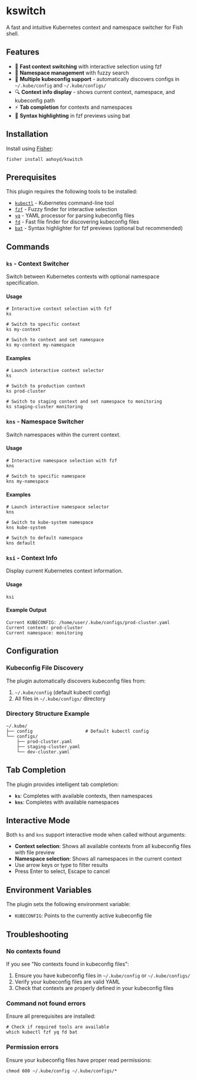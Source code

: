 # kswitch

A fast and intuitive Kubernetes context and namespace switcher for Fish shell.

## Features

- 🚀 **Fast context switching** with interactive selection using fzf
- 🎯 **Namespace management** with fuzzy search
- 📁 **Multiple kubeconfig support** - automatically discovers configs in `~/.kube/config` and `~/.kube/configs/`
- 🔍 **Context info display** - shows current context, namespace, and kubeconfig path
- ⚡ **Tab completion** for contexts and namespaces
- 🎨 **Syntax highlighting** in fzf previews using bat

## Installation

Install using [Fisher](https://github.com/jorgebucaran/fisher):

```fish
fisher install aohoyd/kswitch
```

## Prerequisites

This plugin requires the following tools to be installed:

- [`kubectl`](https://kubernetes.io/docs/tasks/tools/#kubectl) - Kubernetes command-line tool
- [`fzf`](https://github.com/junegunn/fzf) - Fuzzy finder for interactive selection
- [`yq`](https://github.com/mikefarah/yq) - YAML processor for parsing kubeconfig files
- [`fd`](https://github.com/sharkdp/fd) - Fast file finder for discovering kubeconfig files
- [`bat`](https://github.com/sharkdp/bat) - Syntax highlighter for fzf previews (optional but recommended)

## Commands

### `ks` - Context Switcher

Switch between Kubernetes contexts with optional namespace specification.

#### Usage

```fish
# Interactive context selection with fzf
ks

# Switch to specific context
ks my-context

# Switch to context and set namespace
ks my-context my-namespace
```

#### Examples

```fish
# Launch interactive context selector
ks

# Switch to production context
ks prod-cluster

# Switch to staging context and set namespace to monitoring
ks staging-cluster monitoring
```

### `kns` - Namespace Switcher

Switch namespaces within the current context.

#### Usage

```fish
# Interactive namespace selection with fzf
kns

# Switch to specific namespace
kns my-namespace
```

#### Examples

```fish
# Launch interactive namespace selector
kns

# Switch to kube-system namespace
kns kube-system

# Switch to default namespace
kns default
```

### `ksi` - Context Info

Display current Kubernetes context information.

#### Usage

```fish
ksi
```

#### Example Output

```
Current KUBECONFIG: /home/user/.kube/configs/prod-cluster.yaml
Current context: prod-cluster
Current namespace: monitoring
```

## Configuration

### Kubeconfig File Discovery

The plugin automatically discovers kubeconfig files from:

1. `~/.kube/config` (default kubectl config)
2. All files in `~/.kube/configs/` directory

### Directory Structure Example

```
~/.kube/
├── config                    # Default kubectl config
└── configs/
    ├── prod-cluster.yaml
    ├── staging-cluster.yaml
    └── dev-cluster.yaml
```

## Tab Completion

The plugin provides intelligent tab completion:

- **`ks`**: Completes with available contexts, then namespaces
- **`kns`**: Completes with available namespaces

## Interactive Mode

Both `ks` and `kns` support interactive mode when called without arguments:

- **Context selection**: Shows all available contexts from all kubeconfig files with file preview
- **Namespace selection**: Shows all namespaces in the current context
- Use arrow keys or type to filter results
- Press Enter to select, Escape to cancel

## Environment Variables

The plugin sets the following environment variable:

- `KUBECONFIG`: Points to the currently active kubeconfig file

## Troubleshooting

### No contexts found

If you see "No contexts found in kubeconfig files":

1. Ensure you have kubeconfig files in `~/.kube/config` or `~/.kube/configs/`
2. Verify your kubeconfig files are valid YAML
3. Check that contexts are properly defined in your kubeconfig files

### Command not found errors

Ensure all prerequisites are installed:

```fish
# Check if required tools are available
which kubectl fzf yq fd bat
```

### Permission errors

Ensure your kubeconfig files have proper read permissions:

```fish
chmod 600 ~/.kube/config ~/.kube/configs/*
```
